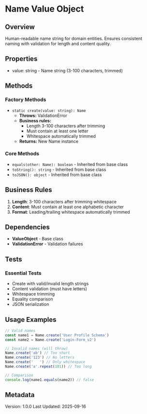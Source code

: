 # Name Value Object

## Overview

Human-readable name string for domain entities. Ensures consistent naming with validation for length and content quality.

## Properties

- value: string - Name string (3-100 characters, trimmed)

## Methods

### Factory Methods

- `static create(value: string): Name`
  - **Throws:** ValidationError
  - **Business rules:**
    - Length 3-100 characters after trimming
    - Must contain at least one letter
    - Whitespace automatically trimmed
  - **Returns:** New Name instance

### Core Methods

- `equals(other: Name): boolean` - Inherited from base class
- `toString(): string` - Inherited from base class
- `toJSON(): object` - Inherited from base class

## Business Rules

1. **Length**: 3-100 characters after trimming whitespace
2. **Content**: Must contain at least one alphabetic character
3. **Format**: Leading/trailing whitespace automatically trimmed

## Dependencies

- **ValueObject<string>** - Base class
- **ValidationError** - Validation failures

## Tests

### Essential Tests

- Create with valid/invalid length strings
- Content validation (must have letters)
- Whitespace trimming
- Equality comparison
- JSON serialization

## Usage Examples

```typescript
// Valid names
const name1 = Name.create('User Profile Schema')
const name2 = Name.create('Login-Form_v2')

// Invalid names (will throw)
Name.create('ab') // Too short
Name.create('123') // No letters
Name.create('   ') // Only whitespace
Name.create('a'.repeat(101)) // Too long

// Comparison
console.log(name1.equals(name2)) // false
```

## Metadata

Version: 1.0.0
Last Updated: 2025-09-16
